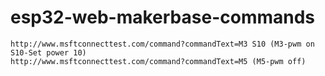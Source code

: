 # esp32-web-makerbase-commands

    http://www.msftconnecttest.com/command?commandText=M3 S10 (M3-pwm on S10-Set power 10) 
    http://www.msftconnecttest.com/command?commandText=M5 (M5-pwm off)
